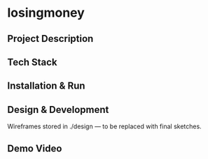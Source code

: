 # losingmoney

## Project Description

## Tech Stack

## Installation & Run

## Design & Development
Wireframes stored in ./design — to be replaced with final sketches.

## Demo Video 